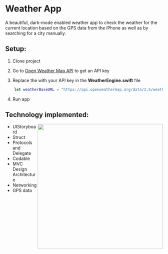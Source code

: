 # Weather App

A beautiful, dark-mode enabled weather app to check the weather for the current location based on the GPS data from the iPhone as well as by searching for a city manually.

## Setup:

1. Clone project

2. Go to [Open Weather Map API](https://openweathermap.org/api) to get an API key

3. Replace the <Your API Key> with your API key in the **WeatherEngine.swift** file

```swift
    let weatherBaseURL = "https://api.openweathermap.org/data/2.5/weather?appid=<Your API Key>&units=metric"
```

4. Run app

## Technology implemented:

<img src="https://github.com/prosperevergreen/Weather-App-iOS/blob/master/Documentation/WeatherApp.gif" align="right" width="400" />

- UIStoryboard
- Struct
- Protocols and Delegate
- Codable
- MVC Design Architecture
- Networking
- GPS data
